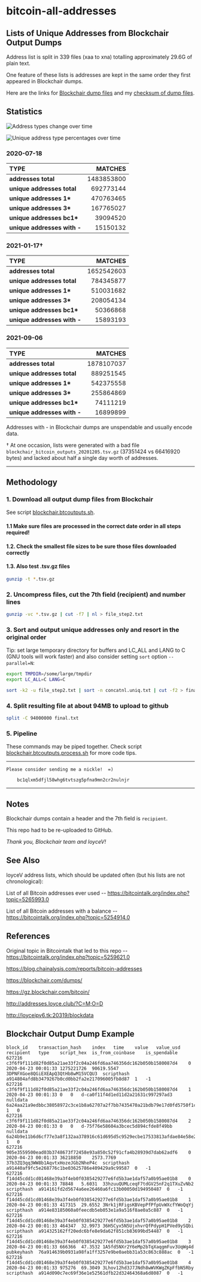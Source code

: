 # bitcoin-all-addresses

## Lists of Unique Addresses from Blockchair Output Dumps

Address list is split in 339 files (xaa to xna)
totalling approximately 29.6G of plain text.

One feature of these lists is addresses are kept in the same order
they first appeared in Blockchair dumps.

Here are the links for [Blockchair dump files](https://gz.blockchair.com/bitcoin/outputs/)
and my [checksum of dump files](https://github.com/mountaineerbr/bitcoin-all-addresses/blob/master/cksum.blockchair.outputs.txt).

## Statistics

![Address types change over time](chart1.png)

![Unique address type percentages over time](chart2.png)

### 2020-07-18

TYPE            | MATCHES
:---------------|---------------:
__addresses total__ |       1483853800
__unique addresses total__|  692773144
__unique addresses 1*__|     470763465
__unique addresses 3*__ |    167765027
__unique addresses bc1*__|    39094520
__unique addresses with -__|  15150132 

### 2021-01-17†

TYPE            | MATCHES
:---------------|---------------:
__addresses total__|        1652542603
__unique addresses total__|  784345877
__unique addresses 1*__|     510031682
__unique addresses 3*__ |    208054134
__unique addresses bc1*__|    50366868
__unique addresses with -__|  15893193

### 2021-09-06

TYPE            | MATCHES
:---------------|---------------:
__addresses total__|        1878107037
__unique addresses total__|  889251545
__unique addresses 1*__|     542375558
__unique addresses 3*__ |    255864869
__unique addresses bc1*__|    74111219
__unique addresses with -__|  16899899


Addresses with - in Blockchair dumps are unspendable and usually encode data.

† At one occasion, lists were generated with a bad file
`blockchair_bitcoin_outputs_20201205.tsv.gz` (37351424 vs 66416920 bytes)
and lacked about half a single day worth of addresses.

---

## Methodology

### 1. Download all output dump files from Blockchair

See script
[blockchair.btcoutputs.sh](https://github.com/mountaineerbr/bitcoin-all-addresses/blob/master/blockchair.btcoutputs.sh).

#### 1.1 Make sure files are processed in the correct date order in all steps required!

#### 1.2. Check the smallest file sizes to be sure those files downloaded correctly

#### 1.3. Also test .tsv.gz files

```bash
gunzip -t *.tsv.gz
```

### 2. Uncompress files, cut the 7th field (recipient) and number lines

```bash
gunzip -vc *.tsv.gz | cut -f7 | nl > file_step2.txt
```

### 3. Sort and output unique addresses only and resort in the original order

Tip: set large temporary directory for buffers and LC_ALL and LANG to C
(GNU tools will work faster) and also consider setting `sort` option `--parallel=N`:

```bash
export TMPDIR=/some/large/tmpdir
export LC_ALL=C LANG=C

sort -k2 -u file_step2.txt | sort -n concatnl.uniq.txt | cut -f2 > final.txt
```

### 4. Split resulting file at about 94MB to upload to github

```bash
split -C 94000000 final.txt
```

### 5. Pipeline

These commands may be piped together. Check script
[blockchair.btcoutputs.process.sh](https://github.com/mountaineerbr/bitcoin-all-addresses/blob/master/blockchair.btcoutputs.process.sh)
for more code tips.

---

	Please consider sending me a nickle!  =)
  
		bc1qlxm5dfjl58whg6tvtszg5pfna9mn2cr2nulnjr

---

## Notes

Blockchair dumps contain a header and the 7th field is `recipient`.

This repo had to be re-uploaded to GitHub.

_Thank you, Blockchair team and loyceV!_

## See Also

loyceV address lists, which should be updated often (but his lists are not chronological):

List of all Bitcoin addresses ever used -- https://bitcointalk.org/index.php?topic=5265993.0

List of all Bitcoin addresses with a balance -- https://bitcointalk.org/index.php?topic=5254914.0

## References

Original topic in Bitcointalk that led to this repo -- https://bitcointalk.org/index.php?topic=5259621.0

https://blog.chainalysis.com/reports/bitcoin-addresses

https://blockchair.com/dumps/

https://gz.blockchair.com/bitcoin/

http://addresses.loyce.club/?C=M;O=D

http://loyceipv6.tk:20319/blockdata

## Blockchair Output Dump Example

    block_id	transaction_hash	index	time	value	value_usd	recipient	type	script_hex	is_from_coinbase	is_spendable
    627216	c3f6f9f111d82f0d85a21ae33f2c04a246fd6aa746356dc162b050b1580087d4	0	2020-04-23 00:01:33	1275221726	90619.5547	3DPNFXGoe8QGiEXEApQ3QtHb8wM15VCQU3	scripthash	a914804afd8b3479267b0cd0bb2fa2e217096005fb8d87	1	-1
    627216	c3f6f9f111d82f0d85a21ae33f2c04a246fd6aa746356dc162b050b1580087d4	1	2020-04-23 00:01:33	0	0	d-ca0f11f4d1ed11d2a21631c997297ad3	nulldata	6a24aa21a9edbbc38058972c3ce1b8a62707a2f7bb7435470a21bdb79e17d0fd5750f1c2d710	1	0
    627216	c3f6f9f111d82f0d85a21ae33f2c04a246fd6aa746356dc162b050b1580087d4	2	2020-04-23 00:01:33	0	0	d-75f76e58604a3bcec5d894cfde8f49bb	nulldata	6a24b9e11b6d6cf77e3a8f132aa378916c61d695d5c9529ecbe17533813afdae84e58e2af9ba	1	0
    627216	905e3559500ead03b3748673f72458e93a850c52f91cfa4b28939d7dab62adf6	0	2020-04-23 00:01:33	36218850	2573.7769	37b3ZQ3qq3WW8b1AqvtxHozeJGb2NheP4c	scripthash	a91440af9fc5e268776c1be03625786e409429a9c99587	0	-1
    627216	f14d45cdd1cd01468e39a3f4eb0f0385429277e6fd5b3ae1daf57a0b95ae01b8	0	2020-04-23 00:01:33	78848	5.6031	33hzuuQUMLceqF7tdGV25nF2q1TXuZvNb2	scripthash	a914161fd2d5674a6ee26460a6fc13b00050d194950487	0	-1
    627216	f14d45cdd1cd01468e39a3f4eb0f0385429277e6fd5b3ae1daf57a0b95ae01b8	1	2020-04-23 00:01:33	417315	29.6552	3Nrk1jRFigsKBVepPfPfpUvWXcfYWoQqYj	scripthash	a914e83185060a0feecdb5eb053e1a9a516f8ae0a5c887	0	-1
    627216	f14d45cdd1cd01468e39a3f4eb0f0385429277e6fd5b3ae1daf57a0b95ae01b8	2	2020-04-23 00:01:33	464347	32.9973	36H5Cyx5N5UjxhvrQfPdypH1PVed9ySQbi	scripthash	a914325162ff20edc6bfe8e9da62f851cb83699bd54487	0	-1
    627216	f14d45cdd1cd01468e39a3f4eb0f0385429277e6fd5b3ae1daf57a0b95ae01b8	3	2020-04-23 00:01:33	666366	47.3532	1A5fd5NXr2Y6eMp2bTqXaqgmFuv3UqWg4d	pubkeyhash	76a914639b0931a98fa1ff3257e9be0aebb31a53c863c888ac	0	-1
    627216	f14d45cdd1cd01468e39a3f4eb0f0385429277e6fd5b3ae1daf57a0b95ae01b8	4	2020-04-23 00:01:33	975276	69.3049	3Lhov12hd3J7JNdh8wWVKWgZKpFfbN5Rby	scripthash	a914d090c7ec69f36e1e52561dfb22d32464368a6d8087	0	-1

